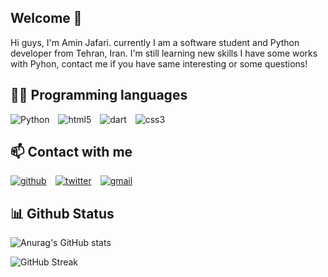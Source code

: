 <h2>
Welcome 👋  
</h2>
Hi guys, I'm Amin Jafari. currently I am a software student and Python developer from Tehran, Iran. I'm still learning new skills I have some works with Pyhon, contact me if you have same interesting or some questions!

## 👨‍💻 Programming languages 
<a target="_blank"><img alt='Python' src='https://img.shields.io/badge/Python-100000?style=for-the-badge&logo=Python&logoColor=78FF00&labelColor=003C00&color=003C00'/></a>
<a style="margin-left: 10px" target="_blank"><img alt='html5' src='https://img.shields.io/badge/html5-100000?style=for-the-badge&logo=html5&logoColor=FFFF00&labelColor=3C3C00&color=3C3C00'/></a>
<a style="margin-left: 10px" target="_blank"><img alt='dart' src='https://img.shields.io/badge/Dart-100000?style=for-the-badge&logo=dart&logoColor=00FFE1&labelColor=003C3C&color=003C3C'/></a>
<a style="margin-left: 10px" target="_blank"><img alt='css3' src='https://img.shields.io/badge/CSS3-100000?style=for-the-badge&logo=css3&logoColor=FF7800&labelColor=411E00&color=411E00'/></a>



## 📫 Contact with me
<div align="left">
<a href='https://github.com/Aminjjjeffrey' target="_blank"><img alt='github' src='https://img.shields.io/badge/github-100000?style=for-the-badge&logo=github&logoColor=FFFFFF&labelColor=000000&color=000000'/></a>
<a style="margin-left: 10px" href='https://twitter.com/Aminjjjeffrey' target="_blank"><img alt='twitter' src='https://img.shields.io/badge/twitter-100000?style=for-the-badge&logo=twitter&logoColor=FFFFFF&labelColor=1DA1F2&color=1DA1F2'/></a>
<a style="margin-left: 10px" href='mailto:aminjjjeffrey@gmail.com?subject=%3F&body=%3F' target="_blank"><img alt='gmail' src='https://img.shields.io/badge/Gmail-100000?style=for-the-badge&logo=gmail&logoColor=FFFFFF&labelColor=DB4437&color=DB4437'/></a>



</dive>

## 📊 Github Status 
<div align="left">

![Anurag's GitHub stats](https://github-readme-stats.vercel.app/api?username=Aminjjjeffrey&show_icons=true&theme=merko&hide_border=true)

![GitHub Streak](https://github-readme-streak-stats.herokuapp.com?user=Aminjjjeffrey&theme=merko&hide_border=true)

</dive>
